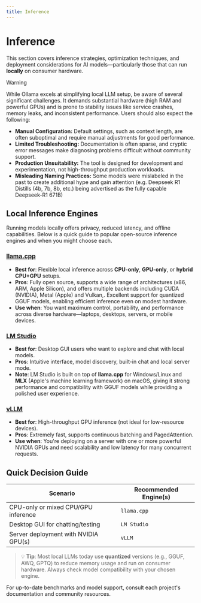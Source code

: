 ```yaml
---
title: Inference
---
```


# Inference

This section covers inference strategies, optimization techniques, and deployment considerations for AI models—particularly those that can run **locally** on consumer hardware.

> [!WARNING]
> While Ollama excels at simplifying local LLM setup, be aware of several significant challenges. It demands substantial hardware (high RAM and powerful GPUs) and is prone to stability issues like service crashes, memory leaks, and inconsistent performance. Users should also expect the following:
> 
> *   **Manual Configuration:** Default settings, such as context length, are often suboptimal and require manual adjustments for good performance.
> *   **Limited Troubleshooting:** Documentation is often sparse, and cryptic error messages make diagnosing problems difficult without community support.
> *   **Production Unsuitability:** The tool is designed for development and experimentation, not high-throughput production workloads.
> *   **Misleading Naming Practices:** Some models were mislabeled in the past to create additional hype and gain attention (e.g. Deepseek R1 Distills (4b, 7b, 8b, etc.) being advertised as the fully capable Deepseek-R1 671B)

## Local Inference Engines

Running models locally offers privacy, reduced latency, and offline capabilities. Below is a quick guide to popular open-source inference engines and when you might choose each.

### [llama.cpp](https://github.com/ggerganov/llama.cpp)
- **Best for**: Flexible local inference across **CPU-only**, **GPU-only**, or **hybrid CPU+GPU** setups.
- **Pros**: Fully open source, supports a wide range of architectures (x86, ARM, Apple Silicon), and offers multiple backends including CUDA (NVIDIA), Metal (Apple) and Vulkan,. Excellent support for quantized GGUF models, enabling efficient inference even on modest hardware.
- **Use when**: You want maximum control, portability, and performance across diverse hardware—laptops, desktops, servers, or mobile devices.

### [LM Studio](https://lmstudio.ai/)
- **Best for**: Desktop GUI users who want to explore and chat with local models.
- **Pros**: Intuitive interface, model discovery, built-in chat and local server mode.
- **Note**: LM Studio is built on top of **llama.cpp** for Windows/Linux and **MLX** (Apple's machine learning framework) on macOS, giving it strong performance and compatibility with GGUF models while providing a polished user experience.

### [vLLM](https://vllm.readthedocs.io/)
- **Best for**: High-throughput GPU inference (not ideal for low-resource devices).
- **Pros**: Extremely fast, supports continuous batching and PagedAttention.
- **Use when**: You're deploying on a server with one or more powerful NVIDIA GPUs and need scalability and low latency for many concurrent requests.

## Quick Decision Guide

| Scenario                              | Recommended Engine(s)        |
|--------------------------------------|------------------------------|
| CPU-only or mixed CPU/GPU inference  | `llama.cpp`                  |
| Desktop GUI for chatting/testing     | `LM Studio`                  |
| Server deployment with NVIDIA GPU(s) | `vLLM`                       |

> 💡 **Tip**: Most local LLMs today use **quantized** versions (e.g., GGUF, AWQ, GPTQ) to reduce memory usage and run on consumer hardware. Always check model compatibility with your chosen engine.

For up-to-date benchmarks and model support, consult each project's documentation and community resources.